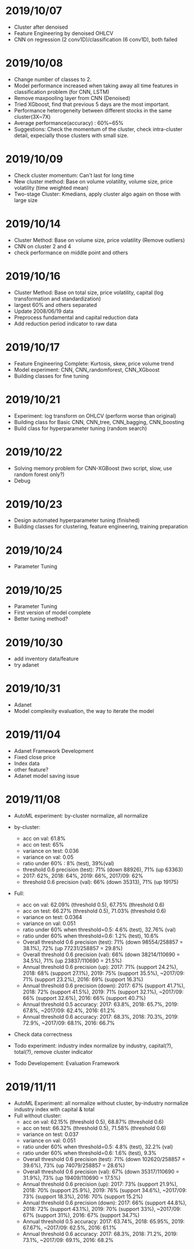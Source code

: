 # 2019/10/07

* Cluster after denoised
* Feature Engineering by denoised OHLCV 
* CNN on regression (2 conv1D)/classification (6 conv1D), both failed

# 2019/10/08

* Change number of classes to 2.
* Model performance increased when taking away all time features in classification problem (for CNN, LSTM)
* Remove maxpooling layer from CNN (Denoised)
* Tried XGboost, find that previous 5 days are the most important.
* Performance heterogeneity between different stocks in the same cluster(3X~7X)
* Average performance(accuracy) : 60%~65%
* Suggestions: Check the momentum of the cluster, check intra-cluster detail, expecially those clusters with small size.

# 2019/10/09

* Check cluster momentum: Can't last for long time
* New cluster method: Base on volume volatility, volume size, price volatility (time weighted mean)
* Two-stage Cluster: Kmedians, apply cluster algo again on those with large size

# 2019/10/14

* Cluster Method: Base on volume size, price volatility (Remove outliers)
* CNN on cluster 2 and 4
* check performance on middle point and others

# 2019/10/16

* Cluster Method: Base on total size, price volatility, capital (log transformation and standardization)
* largest 60% and others separated
* Update 2008/06/19 data
* Preprocess fundamental and capital reduction data
* Add reduction period indicator to raw data

# 2019/10/17

* Feature Engineering Complete: Kurtosis, skew, price volume trend
* Model experiment: CNN, CNN_randomforest, CNN_XGboost
* Building classes for fine tuning

# 2019/10/21

* Experiment: log transform on OHLCV (perform worse than original)
* Building class for Basic CNN, CNN_tree, CNN_bagging, CNN_boosting 
* Build class for hyperparameter tuning (random search)

# 2019/10/22

* Solving memory problem for CNN-XGBoost (two script, slow, use random forest only?)
* Debug

# 2019/10/23

* Design automated hyperparameter tuning (finished)
* Building classes for clustering, feature engineering, training preparation

# 2019/10/24

* Parameter Tuning

# 2019/10/25

* Parameter Tuning
* First version of model complete
* Better tuning method?

# 2019/10/30

* add inventory data/feature
* try adanet

# 2019/10/31

* Adanet
* Model complexity evaluation, the way to iterate the model

# 2019/11/04

* Adanet Framework Development
* Fixed close price
* Index data
* other feature?
* Adanet model saving issue

# 2019/11/08

* AutoML experiment: by-cluster normalize, all normalize
* by-cluster: 
    * acc on val: 61.8%
    * acc on test: 65%
    * variance on test: 0.036
    * variance on val: 0.05
    * ratio under 60% : 8% (test), 39%(val)
    * threshold 0.6 precision (test): 71% (down 88926), 71% (up 63363)
    * 2017: 62%, 2018: 64%, 2019: 66%, 2017/09: 62%
    * threshold 0.6 precision (val): 66% (down 35313), 71% (up 19175)
    
 * Full:
    * acc on val: 62.09% (threshold 0.5), 67.75% (threshold 0.6)
    * acc on test: 66.27% (threshold 0.5), 71.03% (threshold 0.6)
    * variance on test: 0.0364
    * variance on val: 0.051
    * ratio under 60% when threshold=0.5: 4.6% (test), 32.76% (val)
    * ratio under 60% when threshold=0.6: 1.2% (test), 10.6%
    * Overall threshold 0.6 precision (test): 71% (down 98554/258857 = 38.1%), 72% (up 77231/258857 = 29.8%)
    * Overall threshold 0.6 precision (val):  66% (down 38214/110690 = 34.5%), 71% (up 23837/110690 = 21.5%)
    * Annual threshold 0.6 precision (up): 2017: 71% (support 24.2%), 2018: 68% (support 27.1%), 2019: 75% (support 35.5%), ~2017/09: 71% (support 23.2%), 2016: 69% (support 16.3%)
    * Annual threshold 0.6 precision (down): 2017: 67% (support 41.7%), 2018: 72% (support 41.5%), 2019: 71% (support 32.1%), ~2017/09: 66% (support 32.6%), 2016: 66% (support 40.7%)
    * Annual threshold 0.5 accuracy: 2017: 63.8%, 2018: 65.7%, 2019: 67.8%, ~2017/09: 62.4%, 2016: 61.2%
    * Annual threshold 0.6 accuracy: 2017: 68.3%, 2018: 70.3%, 2019: 72.9%, ~2017/09: 68.1%, 2016: 66.7% 
    
  * Check data correctness
  * Todo experiment: industry index normalize by industry, capital(?), total(?), remove cluster indicator
  * Todo Developement: Evaluation Framework
  
# 2019/11/11

* AutoML Experiment: all normalize without cluster, by-industry normalize industry index with capital & total
* Full without cluster:
    * acc on val: 62.15% (threshold 0.5), 68.87% (threshold 0.6)
    * acc on test: 66.32% (threshold 0.5), 71.58% (threshold 0.6)
    * variance on test: 0.037
    * variance on val: 0.051
    * ratio under 60% when threshold=0.5: 4.8% (test), 32.2% (val)
    * ratio under 60% when threshold=0.6: 1.6% (test), 9.3%
    * Overall threshold 0.6 precision (test): 71% (down 102620/258857 = 39.6%), 73% (up 74079/258857 = 28.6%)
    * Overall threshold 0.6 precision (val):  67% (down 35317/110690 = 31.9%), 73% (up 19409/110690 = 17.5%)
    * Annual threshold 0.6 precision (up): 2017: 73% (support 21.9%), 2018: 70% (support 25.9%), 2019: 76% (support 34.6%), ~2017/09: 73% (support 18.3%), 2016: 70% (support 15.2%)
    * Annual threshold 0.6 precision (down): 2017: 66% (support 44.8%), 2018: 72% (support 43.1%), 2019: 70% (support 33%), ~2017/09: 67% (support 31%), 2016: 67% (support 34.7%)
    * Annual threshold 0.5 accuracy: 2017: 63.74%, 2018: 65.95%, 2019: 67.67%, ~2017/09: 62.5%, 2016: 61.1%
    * Annual threshold 0.6 accuracy: 2017: 68.3%, 2018: 71.2%, 2019: 73.1%, ~2017/09: 69.1%, 2016: 68.2% 
